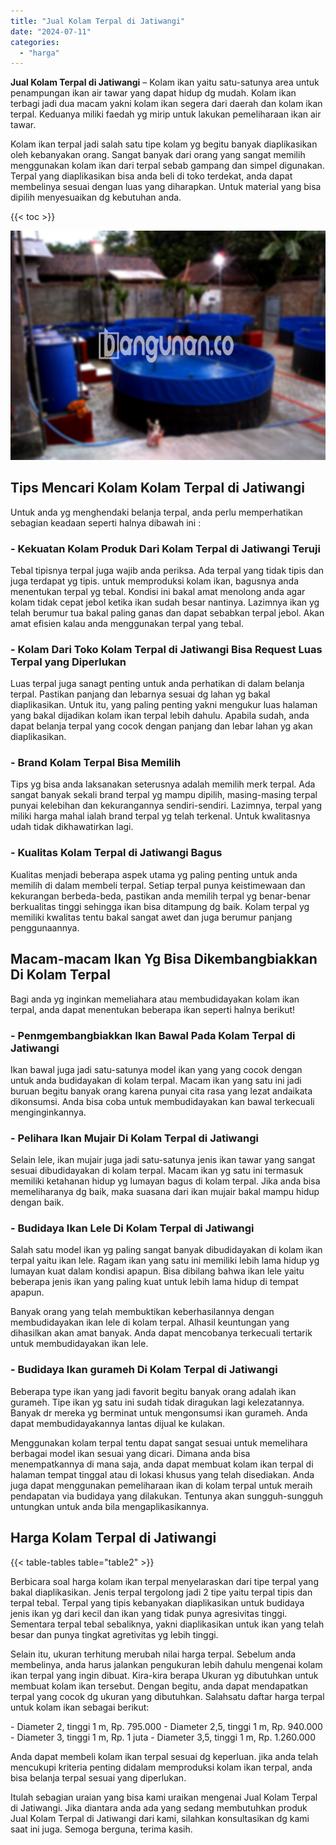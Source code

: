 ```yaml
---
title: "Jual Kolam Terpal di Jatiwangi"
date: "2024-07-11"
categories: 
  - "harga"
---
```


**Jual Kolam Terpal di Jatiwangi** – Kolam ikan yaitu satu-satunya area untuk penampungan ikan air tawar yang dapat hidup dg mudah. Kolam ikan terbagi jadi dua macam yakni kolam ikan segera dari daerah dan kolam ikan terpal. Keduanya miliki faedah yg mirip untuk lakukan pemeliharaan ikan air tawar.

Kolam ikan terpal jadi salah satu tipe kolam yg begitu banyak diaplikasikan oleh kebanyakan orang. Sangat banyak dari orang yang sangat memilih menggunakan kolam ikan dari terpal sebab gampang dan simpel digunakan. Terpal yang diaplikasikan bisa anda beli di toko terdekat, anda dapat membelinya sesuai dengan luas yang diharapkan. Untuk material yang bisa dipilih menyesuaikan dg kebutuhan anda.

{{< toc >}}

![Jual Kolam Terpal di Jatiwangi](/images/jual-kolam-terpal-32.png)

## Tips Mencari Kolam Kolam Terpal di Jatiwangi

Untuk anda yg menghendaki belanja terpal, anda perlu memperhatikan sebagian keadaan seperti halnya dibawah ini :

### \- Kekuatan Kolam Produk Dari Kolam Terpal di Jatiwangi Teruji

Tebal tipisnya terpal juga wajib anda periksa. Ada terpal yang tidak tipis dan juga terdapat yg tipis. untuk memproduksi kolam ikan, bagusnya anda menentukan terpal yg tebal. Kondisi ini bakal amat menolong anda agar kolam tidak cepat jebol ketika ikan sudah besar nantinya. Lazimnya ikan yg telah berumur tua bakal paling ganas dan dapat sebabkan terpal jebol. Akan amat efisien kalau anda menggunakan terpal yang tebal.

### \- Kolam Dari Toko Kolam Terpal di Jatiwangi Bisa Request Luas Terpal yang Diperlukan

Luas terpal juga sanagt penting untuk anda perhatikan di dalam belanja terpal. Pastikan panjang dan lebarnya sesuai dg lahan yg bakal diaplikasikan. Untuk itu, yang paling penting yakni mengukur luas halaman yang bakal dijadikan kolam ikan terpal lebih dahulu. Apabila sudah, anda dapat belanja terpal yang cocok dengan panjang dan lebar lahan yg akan diaplikasikan.

### \- Brand Kolam Terpal Bisa Memilih

Tips yg bisa anda laksanakan seterusnya adalah memilih merk terpal. Ada sangat banyak sekali brand terpal yg mampu dipilih, masing-masing terpal punyai kelebihan dan kekurangannya sendiri-sendiri. Lazimnya, terpal yang miliki harga mahal ialah brand terpal yg telah terkenal. Untuk kwalitasnya udah tidak dikhawatirkan lagi.

### \- Kualitas Kolam Terpal di Jatiwangi Bagus

Kualitas menjadi beberapa aspek utama yg paling penting untuk anda memilih di dalam membeli terpal. Setiap terpal punya keistimewaan dan kekurangan berbeda-beda, pastikan anda memilih terpal yg benar-benar berkualitas tinggi sehingga ikan bisa ditampung dg baik. Kolam terpal yg memiliki kwalitas tentu bakal sangat awet dan juga berumur panjang penggunaannya.

## Macam-macam Ikan Yg Bisa Dikembangbiakkan Di Kolam Terpal

Bagi anda yg inginkan memeliahara atau membudidayakan kolam ikan terpal, anda dapat menentukan beberapa ikan seperti halnya berikut!

### \- Penmgembangbiakkan Ikan Bawal Pada Kolam Terpal di Jatiwangi

Ikan bawal juga jadi satu-satunya model ikan yang yang cocok dengan untuk anda budidayakan di kolam terpal. Macam ikan yang satu ini jadi buruan begitu banyak orang karena punyai cita rasa yang lezat andaikata dikonsumsi. Anda bisa coba untuk membudidayakan kan bawal terkecuali menginginkannya.

### \- Pelihara Ikan Mujair Di Kolam Terpal di Jatiwangi

Selain lele, ikan mujair juga jadi satu-satunya jenis ikan tawar yang sangat sesuai dibudidayakan di kolam terpal. Macam ikan yg satu ini termasuk memiliki ketahanan hidup yg lumayan bagus di kolam terpal. Jika anda bisa memeliharanya dg baik, maka suasana dari ikan mujair bakal mampu hidup dengan baik.

### \- Budidaya Ikan Lele Di Kolam Terpal di Jatiwangi

Salah satu model ikan yg paling sangat banyak dibudidayakan di kolam ikan terpal yaitu ikan lele. Ragam ikan yang satu ini memiliki lebih lama hidup yg lumayan kuat dalam kondisi apapun. Bisa dibilang bahwa ikan lele yaitu beberapa jenis ikan yang paling kuat untuk lebih lama hidup di tempat apapun.

Banyak orang yang telah membuktikan keberhasilannya dengan membudidayakan ikan lele di kolam terpal. Alhasil keuntungan yang dihasilkan akan amat banyak. Anda dapat mencobanya terkecuali tertarik untuk membudidayakan ikan lele.

### \- Budidaya Ikan gurameh Di Kolam Terpal di Jatiwangi

Beberapa type ikan yang jadi favorit begitu banyak orang adalah ikan gurameh. Tipe ikan yg satu ini sudah tidak diragukan lagi kelezatannya. Banyak dr mereka yg berminat untuk mengonsumsi ikan gurameh. Anda dapat membudidayakannya lantas dijual ke kulakan.

Menggunakan kolam terpal tentu dapat sangat sesuai untuk memelihara berbagai model ikan sesuai yang dicari. Dimana anda bisa menempatkannya di mana saja, anda dapat membuat kolam ikan terpal di halaman tempat tinggal atau di lokasi khusus yang telah disediakan. Anda juga dapat menggunakan pemeliharaan ikan di kolam terpal untuk meraih pendapatan via budidaya yang dilakukan. Tentunya akan sungguh-sungguh untungkan untuk anda bila mengaplikasikannya.

## Harga Kolam Terpal di Jatiwangi

{{< table-tables table="table2" >}}

Berbicara soal harga kolam ikan terpal menyelaraskan dari tipe terpal yang bakal diaplikasikan. Jenis terpal tergolong jadi 2 tipe yaitu terpal tipis dan terpal tebal. Terpal yang tipis kebanyakan diaplikasikan untuk budidaya jenis ikan yg dari kecil dan ikan yang tidak punya agresivitas tinggi. Sementara terpal tebal sebaliknya, yakni diaplikasikan untuk ikan yang telah besar dan punya tingkat agretivitas yg lebih tinggi.

Selain itu, ukuran terhitung merubah nilai harga terpal. Sebelum anda membelinya, anda harus jalankan pengukuran lebih dahulu mengenai kolam ikan terpal yang ingin dibuat. Kira-kira berapa Ukuran yg dibutuhkan untuk membuat kolam ikan tersebut. Dengan begitu, anda dapat mendapatkan terpal yang cocok dg ukuran yang dibutuhkan. Salahsatu daftar harga terpal untuk kolam ikan sebagai berikut:

\- Diameter 2, tinggi 1 m, Rp. 795.000 - Diameter 2,5, tinggi 1 m, Rp. 940.000 - Diameter 3, tinggi 1 m, Rp. 1 juta - Diameter 3,5, tinggi 1 m, Rp. 1.260.000

Anda dapat membeli kolam ikan terpal sesuai dg keperluan. jika anda telah mencukupi kriteria penting didalam memproduksi kolam ikan terpal, anda bisa belanja terpal sesuai yang diperlukan.

Itulah sebagian uraian yang bisa kami uraikan mengenai Jual Kolam Terpal di Jatiwangi. Jika diantara anda ada yang sedang membutuhkan produk Jual Kolam Terpal di Jatiwangi dari kami, silahkan konsultasikan dg kami saat ini juga. Semoga berguna, terima kasih.
